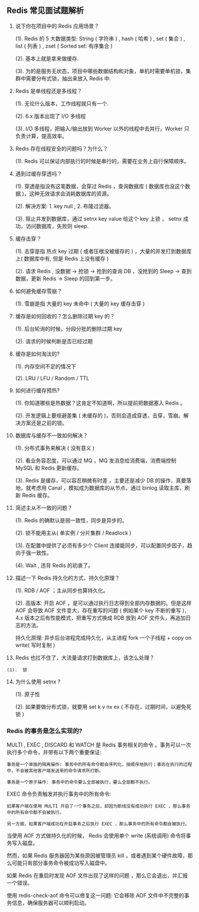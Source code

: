 ## Redis 常见面试题解析

1. 说下你在项目中的 Redis 应用场景？

   (1). Redis 的 5 大数据类型: String ( 字符串 ) , hash ( 哈希 ) , set ( 集合 ) , list ( 列表 ) , zset ( Sorted set: 有序集合 )

   (2). 基本上就是拿来做缓存.

   (3). 为的是服务无状态，项目中哪些数据结构和对象，单机时需要单机锁，集群中需要分布式锁，抽出来放入 Redis 中.

   

2. Redis 是单线程还是多线程？

   (1). 无论什么版本，工作线程就只有一个.

   (2). 6.x 版本出现了 I/O 多线程

   (3). I/O 多线程，把输入/输出放到 Worker 以外的线程中去并行，Worker 只负责计算，提高效率。 

   

3. Redis 存在线程安全的问题吗？为什么？

   (1).  Redis 可以保证内部执行的时候是串行的，需要在业务上自行保障顺序。

   

4. 遇到过缓存穿透吗？

   (1). 穿透是指没有这笔数据，会穿过 Redis ，查询数据库 ( 数据库也没这个数据 )，这种无效请求会消耗数据库的资源。

   (2). 解决方案: 1. key null  , 2. 布隆过滤器。

   (3). 阻止并发到数据库，通过 setnx key value 给这个 key 上锁 ， setnx 成功，访问数据库，失败则 sleep.

   

5. 缓存击穿？

   (1). 击穿是指 热点 key 过期 ( 或者压根没被缓存的 ) ，大量的并发打到数据库上( 数据库中有, 但是 Redis 上没有缓存 )

   (2).  请求 Redis , 没数据 -> 抢锁 -> 抢到的查询 DB ，没抢到的 Sleep -> 查到数据，更新 Redis -> Sleep 的回到第一步。

   

6. 如何避免缓存雪崩？

   (1). 雪崩是指 大量的 key 未命中 ( 大量的 key 缓存击穿 )

   

7. 缓存是如何回收的？怎么删除过期 key 的？

   (1). 后台轮询的时候，分段分批的删除过期 key

   (2). 请求的时候判断是否已经过期

   

8. 缓存是如何淘汰的?

   (1).  内存空间不足的情况下

   (2). LRU / LFU / Random / TTL

   

9. 如何进行缓存预热?

   (1).  你知道哪些是热数据？这肯定不知道啊，所以提前把数据塞入 Redis 。

   (2).  开发逻辑上要规避差集 ( 未缓存的 )，否则会造成穿透，击穿，雪崩。解决方案还是之前的锁。

   

10. 数据库与缓存不一致如何解决？

    (1).  分布式事务来解决 ( 没有意义 ) 

    (2). 看业务容忍度，可以通过 MQ ，MQ 发消息给消费端，消费端控制 MySQL 和 Redis 更新缓存。

    (3). Redis 是缓存，可以容忍稍微有时差 ，主要还是减少 DB 的操作，真要落地，就考虑用 Canal ，模拟成为数据库的从节点，通过 binlog 读取主库，刷新 Redis 缓存。

    

11. 简述主从不一致的问题？

    (1).  Redis 的确默认是弱一致性，同步是异步的。

    (2). 锁不能用主从( 单实例 / 分片集群 / Readlock )

    (3). 在配置中提供了必须有多少个 Client 连接能同步，可以配置同步因子，趋向于强一致性。

    (4). Wait , 违背 Redis 的初衷了。

    

12. 描述一下 Redis 持久化的方式，持久化原理？

    (1). RDB / AOF ；主从同步也算持久化。

    (2). 高版本: 开启 AOF ，是可以通过执行日志得到全部内存数据的。但是这样 AOF 会导致 AOF 文件变大，存在重写的问题 ( 例如某个 key 不断的重写 )，4.x 版本之后有性能模式，把重写方式换成 RDB 放到 AOF 文件头，再追加日志的方法。

    持久化原理: 异步后台进程完成持久化，从主进程 fork 一个子线程 + copy on write( 写时复制 )

13.  Redis 也扛不住了，大流量请求打到数据库上，该怎么处理？

    (1).  锁

    

14. 为什么使用 setnx ?

    (1). 原子性 

    (2). 如果要做分布式锁，就要用 set k v nx ex ( 不存在，过期时间，以避免死锁 )





### Redis 的事务是怎么实现的?

MULTI , EXEC , DISCARD 和 WATCH 是 Redis 事务相关的命令 。事务可以一次执行多个命令，并带有以下两个重要保证:

```
事务是一个单独的隔离操作: 事务中的所有命令都会序列化，按顺序地执行；事务在执行的过程中，不会被其他客户端发送来的命令请求所打断。

事务是一个原子操作: 事务中的命令要么全部被执行，要么全部都不执行。
```

EXEC 命令负责触发并执行事务中的所有命令:

```
如果客户端在使用 MULTI 开启了一个事务之后，却因为断线没有成功执行 EXEC ，那么事务中的所有命令都不会被执行。

另一方面，如果客户端成功在开启事务之后执行 EXEC ，那么事务中的所有命令都会被执行。
```

当使用 AOF 方式做持久化的时候， Redis 会使用单个 write (系统调用) 命令将事务写入磁盘。

然而，如果 Redis 服务器因为某些原因被管理员 kill ，或者遇到某个硬件故障，那么可能只有部分事务命令被成功写入磁盘中。

如果 Redis 在重启时发现 AOF 文件出现了这样的问题 ，那么它会退出，并汇报一个错误。

使用 redis-check-aof 命令可以修复这一问题: 它会移除 AOF 文件中不完整的事务信息，确保服务器可以顺利启动。